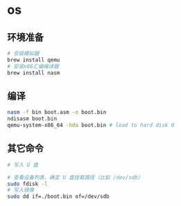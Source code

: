 # os

## 环境准备
```bash
# 安装模拟器
brew install qemu
# 安装x86汇编编译器
brew install nasm
```

## 编译
```bash
nasm -f bin boot.asm -o boot.bin
ndisasm boot.bin
qemu-system-x86_64 -hda boot.bin # load to hard disk 0
```

## 其它命令
```bash
# 写入 U 盘

# 查看设备列表，确定 U 盘挂载路径（比如 /dev/sdb）
sudo fdisk -l 
# 写入镜像
sudo dd if=./boot.bin of=/dev/sdb
```